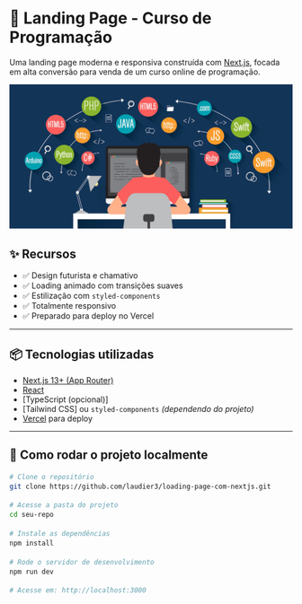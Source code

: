 # 🚀 Landing Page - Curso de Programação

Uma landing page moderna e responsiva construída com [Next.js](https://nextjs.org/), focada em alta conversão para venda de um curso online de programação.

![screenshot](./public/curso.jpg)

## ✨ Recursos

- ✅ Design futurista e chamativo
- ✅ Loading animado com transições suaves
- ✅ Estilização com `styled-components`
- ✅ Totalmente responsivo
- ✅ Preparado para deploy no Vercel

---

## 📦 Tecnologias utilizadas

- [Next.js 13+ (App Router)](https://nextjs.org/docs/app)
- [React](https://react.dev/)
- [TypeScript (opcional)]
- [Tailwind CSS] ou `styled-components` *(dependendo do projeto)*
- [Vercel](https://vercel.com/) para deploy

---

## 🚀 Como rodar o projeto localmente

```bash
# Clone o repositório
git clone https://github.com/laudier3/loading-page-com-nextjs.git

# Acesse a pasta do projeto
cd seu-repo

# Instale as dependências
npm install

# Rode o servidor de desenvolvimento
npm run dev

# Acesse em: http://localhost:3000
